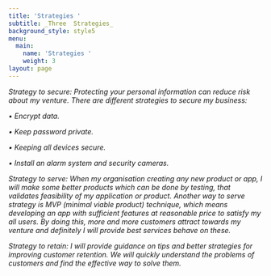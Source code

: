 ```yaml
---
title: 'Strategies '
subtitle: _Three  Strategies_
background_style: style5
menu:
  main:
    name: 'Strategies '
    weight: 3
layout: page
---
```

_Strategy to secure: Protecting your personal information can reduce risk about my venture. There are different strategies to secure my business:_

•	_Encrypt data._

_•	Keep password private._

_•	Keeping all devices secure._

_•	Install an alarm system and security cameras._ 

_Strategy to serve: When my organisation creating any new product or app, I will make some better products which can be done by testing, that validates feasibility of my application or product. Another way to serve strategy is MVP (minimal viable product) technique, which means developing an app with sufficient features at reasonable price to satisfy my all users. By doing this, more and more customers attract towards my venture and definitely I will provide best services behave on these._ 

_Strategy to retain: I will provide guidance on tips and better strategies for improving customer retention. We will quickly understand the problems of customers and find the effective way to solve them._
